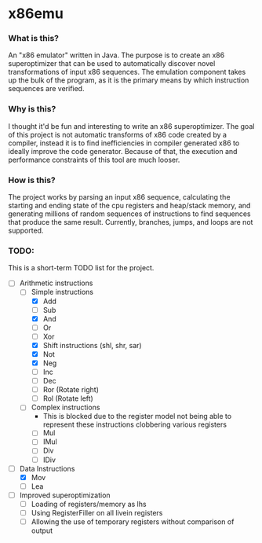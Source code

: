# x86emu

### What is this?
An "x86 emulator" written in Java. The purpose is to create an x86 superoptimizer that can be used to automatically
discover novel transformations of input x86 sequences. The emulation component takes up the bulk of the program, as it
is the primary means by which instruction sequences are verified.

### Why is this?
I thought it'd be fun and interesting to write an x86 superoptimizer. The goal of this project is not automatic
transforms of x86 code created by a compiler, instead it is to find inefficiencies in compiler generated x86 to ideally
improve the code generator. Because of that, the execution and performance constraints of this tool are much looser.

### How is this?
The project works by parsing an input x86 sequence, calculating the starting and ending state of the cpu registers and
heap/stack memory, and generating millions of random sequences of instructions to find sequences that produce the same
result. Currently, branches, jumps, and loops are not supported.

### TODO:
This is a short-term TODO list for the project.
- [ ] Arithmetic instructions
   - [ ] Simple instructions
      - [x] Add 
      - [ ] Sub 
      - [x] And 
      - [ ] Or 
      - [ ] Xor 
      - [x] Shift instructions (shl, shr, sar)
      - [x] Not
      - [x] Neg
      - [ ] Inc
      - [ ] Dec
      - [ ] Ror (Rotate right)
      - [ ] Rol (Rotate left)
   - [ ] Complex instructions
      - This is blocked due to the register model not being able to represent these instructions clobbering various registers
      - [ ] Mul
      - [ ] IMul
      - [ ] Div
      - [ ] IDiv
- [ ] Data Instructions
  - [x] Mov
  - [ ] Lea
- [ ] Improved superoptimization
  - [ ] Loading of registers/memory as lhs
  - [ ] Using RegisterFiller on all livein registers
  - [ ] Allowing the use of temporary registers without comparison of output